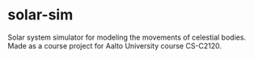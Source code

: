 # solar-sim

Solar system simulator for modeling the movements of celestial bodies. Made as a course project for Aalto University course CS-C2120.
